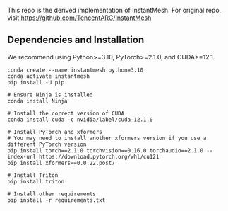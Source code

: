 This repo is the derived implementation of InstantMesh. For original repo, visit https://github.com/TencentARC/InstantMesh
## Dependencies and Installation
We recommend using Python>=3.10, PyTorch>=2.1.0, and CUDA>=12.1.
```
conda create --name instantmesh python=3.10
conda activate instantmesh
pip install -U pip

# Ensure Ninja is installed
conda install Ninja

# Install the correct version of CUDA
conda install cuda -c nvidia/label/cuda-12.1.0

# Install PyTorch and xformers
# You may need to install another xformers version if you use a different PyTorch version
pip install torch==2.1.0 torchvision==0.16.0 torchaudio==2.1.0 --index-url https://download.pytorch.org/whl/cu121
pip install xformers==0.0.22.post7

# Install Triton 
pip install triton

# Install other requirements
pip install -r requirements.txt
```
